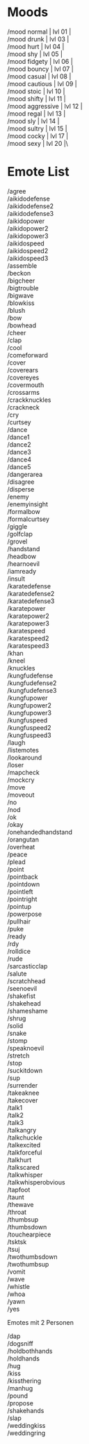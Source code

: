 # Moods

 /mood normal  | lvl 01 |\
 /mood drunk | lvl 03 |\
 /mood hurt | lvl 04 |\
 /mood shy | lvl 05 |\
 /mood fidgety | lvl 06 |\
 /mood bouncy | lvl 07 |\
 /mood casual | lvl 08 |\
 /mood cautious | lvl 09 |\
 /mood stoic | lvl 10 |\
 /mood shifty | lvl 11 |\
 /mood aggressive | lvl 12 |\
 /mood regal | lvl 13 |\
 /mood sly | lvl 14 |\
 /mood sultry | lvl 15 |\
 /mood cocky | lvl 17 |\
 /mood sexy | lvl 20 |\


# Emote List

/agree\
/aikidodefense\
/aikidodefense2\
/aikidodefense3\
/aikidopower\
/aikidopower2\
/aikidopower3\
/aikidospeed\
/aikidospeed2\
/aikidospeed3\
/assemble\
/beckon\
/bigcheer\
/bigtrouble\
/bigwave\
/blowkiss\
/blush\
/bow\
/bowhead\
/cheer\
/clap\
/cool\
/comeforward\
/cover\
/coverears\
/covereyes\
/covermouth\
/crossarms\
/crackknuckles\
/crackneck\
/cry\
/curtsey\
/dance\
/dance1\
/dance2\
/dance3\
/dance4\
/dance5\
/dangerarea\
/disagree\
/disperse\
/enemy\
/enemyinsight\
/formalbow\
/formalcurtsey\
/giggle\
/golfclap\
/grovel\
/handstand\
/headbow\
/hearnoevil\
/iamready\
/insult\
/karatedefense\
/karatedefense2\
/karatedefense3\
/karatepower\
/karatepower2\
/karatepower3\
/karatespeed\
/karatespeed2\
/karatespeed3\
/khan\
/kneel\
/knuckles\
/kungfudefense\
/kungfudefense2\
/kungfudefense3\
/kungfupower\
/kungfupower2\
/kungfupower3\
/kungfuspeed\
/kungfuspeed2\
/kungfuspeed3\
/laugh\
/listemotes\
/lookaround\
/loser\
/mapcheck\
/mockcry\
/move\
/moveout\
/no\
/nod\
/ok\
/okay\
/onehandedhandstand\
/orangutan\
/overheat\
/peace\
/plead\
/point\
/pointback\
/pointdown\
/pointleft\
/pointright\
/pointup\
/powerpose\
/pullhair\
/puke\
/ready\
/rdy\
/rolldice\
/rude\
/sarcasticclap\
/salute\
/scratchhead\
/seenoevil\
/shakefist\
/shakehead\
/shameshame\
/shrug\
/solid\
/snake\
/stomp\
/speaknoevil\
/stretch\
/stop\
/suckitdown\
/sup\
/surrender\
/takeaknee\
/takecover\
/talk1\
/talk2\
/talk3\
/talkangry\
/talkchuckle\
/talkexcited\
/talkforceful\
/talkhurt\
/talkscared\
/talkwhisper\
/talkwhisperobvious\
/tapfoot\
/taunt\
/thewave\
/throat\
/thumbsup\
/thumbsdown\
/touchearpiece\
/tsktsk\
/tsuj\
/twothumbsdown\
/twothumbsup\
/vomit\
/wave\
/whistle\
/whoa\
/yawn\
/yes

Emotes mit 2 Personen

/dap\
/dogsniff\
/holdbothhands\
/holdhands\
/hug\
/kiss\
/kissthering\
/manhug\
/pound\
/propose\
/shakehands\
/slap\
/weddingkiss\
/weddingring
